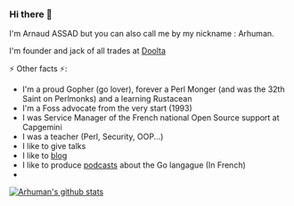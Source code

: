 ### Hi there 👋

I'm Arnaud ASSAD but you can also call me by my nickname : Arhuman.

I'm founder and jack of all trades at [Doolta](https://www.doolta.com)

⚡ Other facts ⚡:
* I'm a proud Gopher (go lover), forever a Perl Monger (and was the 32th Saint on Perlmonks) and a learning Rustacean
* I'm a Foss advocate from the very start (1993)
* I was Service Manager of the French national Open Source support at Capgemini
* I was a teacher (Perl, Security, OOP...)
* I like to give talks
* I like to [blog](https://blog.asssad.fr)
* I like to produce [podcasts](https://gofr.fm) about the Go langague (In French)
* 
[![Arhuman's github stats](https://github-readme-stats.vercel.app/api?username=arhuman&show_icons=true&theme=outrun)](https://github.com/arhuman/github-readme-stats)
<!--
**arhuman/arhuman** is a ✨ _special_ ✨ repository because its `README.md` (this file) appears on your GitHub profile.

Here are some ideas to get you started:

- 🔭 I’m currently working on ...
- 🌱 I’m currently learning ...
- 👯 I’m looking to collaborate on ...
- 🤔 I’m looking for help with ...
- 💬 Ask me about ...
- 📫 How to reach me: ...
- 😄 Pronouns: ...
- ⚡ Fun fact: ...
-->
